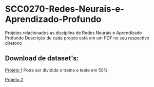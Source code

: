 # SCC0270-Redes-Neurais-e-Aprendizado-Profundo

Projetos relacionados as disciplina de Redes Neurais e Aprendizado Profundo
Descrição de cada projeto está em um PDF no seu respectivo diretorio

## Download de dataset's:
[Projeto 1](https://datahub.io/machine-learning/creditcard) Pode ser dividido o treino e teste em 50%

[Projeto 2](http://ufldl.stanford.edu/housenumbers/)
